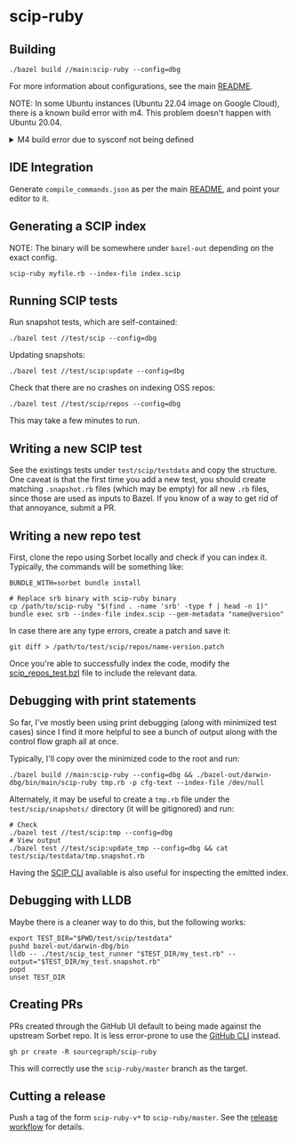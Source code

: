# scip-ruby

## Building

```
./bazel build //main:scip-ruby --config=dbg
```

For more information about configurations, see the main [README](./README.md).

NOTE: In some Ubuntu instances (Ubuntu 22.04 image on Google Cloud),
there is a known build error with m4.
This problem doesn't happen with Ubuntu 20.04.

<details>
  <summary>M4 build error due to sysconf not being defined</summary>
  
  ```
  external/m4_v1.4.18/gnulib/lib/c-stack.c:55:26: error: function-like macro 'sysconf' is not defined
  #elif HAVE_LIBSIGSEGV && SIGSTKSZ < 16384
                         ^
  /usr/include/x86_64-linux-gnu/bits/sigstksz.h:28:19: note: expanded from macro 'SIGSTKSZ'
  # define SIGSTKSZ sysconf (_SC_SIGSTKSZ)
                  ^
  external/m4_v1.4.18/gnulib/lib/c-stack.c:139:8: error: fields must have a constant size: 'variable length array in structure' extension will never be   supported
    char buffer[SIGSTKSZ];
         ^
  2 errors generated.
  ```
</details>

## IDE Integration

Generate `compile_commands.json` as per the main [README](./README.md),
and point your editor to it.

## Generating a SCIP index

NOTE: The binary will be somewhere under `bazel-out` depending on the exact config.

```
scip-ruby myfile.rb --index-file index.scip
```

## Running SCIP tests

Run snapshot tests, which are self-contained:

```
./bazel test //test/scip --config=dbg
```

Updating snapshots:

```
./bazel test //test/scip:update --config=dbg
```

Check that there are no crashes on indexing OSS repos:

```
./bazel test //test/scip/repos --config=dbg
```

This may take a few minutes to run.

## Writing a new SCIP test

See the existings tests under `test/scip/testdata`
and copy the structure. One caveat is that the first time
you add a new test, you should create matching `.snapshot.rb` files
(which may be empty) for all new `.rb` files,
since those are used as inputs to Bazel.
If you know of a way to get rid of that annoyance, submit a PR.

## Writing a new repo test

First, clone the repo using Sorbet locally
and check if you can index it.
Typically, the commands will be something like:

```
BUNDLE_WITH=sorbet bundle install

# Replace srb binary with scip-ruby binary
cp /path/to/scip-ruby "$(find . -name 'srb' -type f | head -n 1)"
bundle exec srb --index-file index.scip --gem-metadata "name@version"
```

In case there are any type errors, create a patch and save it:
```
git diff > /path/to/test/scip/repos/name-version.patch
```

Once you're able to successfully index the code,
modify the [scip_repos_test.bzl](test/scip/repos/scip_repos_test.bzl)
file to include the relevant data.

## Debugging with print statements

So far, I've mostly been using print debugging
(along with minimized test cases)
since I find it more helpful to see a bunch of output
along with the control flow graph all at once.

Typically, I'll copy over the minimized code
to the root and run:

```
./bazel build //main:scip-ruby --config=dbg && ./bazel-out/darwin-dbg/bin/main/scip-ruby tmp.rb -p cfg-text --index-file /dev/null
```

Alternately, it may be useful to create a `tmp.rb`
file under the `test/scip/snapshots/` directory
(it will be gitignored) and run:

```
# Check
./bazel test //test/scip:tmp --config=dbg
# View output
./bazel test //test/scip:update_tmp --config=dbg && cat test/scip/testdata/tmp.snapshot.rb
```

Having the [SCIP CLI](https://github.com/sourcegraph/scip) available
is also useful for inspecting the emitted index.

## Debugging with LLDB

Maybe there is a cleaner way to do this,
but the following works:

```
export TEST_DIR="$PWD/test/scip/testdata"
pushd bazel-out/darwin-dbg/bin
lldb -- ./test/scip_test_runner "$TEST_DIR/my_test.rb" --output="$TEST_DIR/my_test.snapshot.rb"
popd
unset TEST_DIR
```

## Creating PRs

PRs created through the GitHub UI default to being made
against the upstream Sorbet repo. It is less error-prone
to use the [GitHub CLI](https://cli.github.com/) instead.

```
gh pr create -R sourcegraph/scip-ruby
```

This will correctly use the `scip-ruby/master` branch as the target.

## Cutting a release

Push a tag of the form `scip-ruby-v*` to `scip-ruby/master`.
See the [release workflow](/.github/workflows/release.yml) for details.
